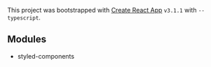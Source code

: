 This project was bootstrapped with [Create React App](https://github.com/facebook/create-react-app) `v3.1.1` with `--typescript`.

## Modules

- styled-components
